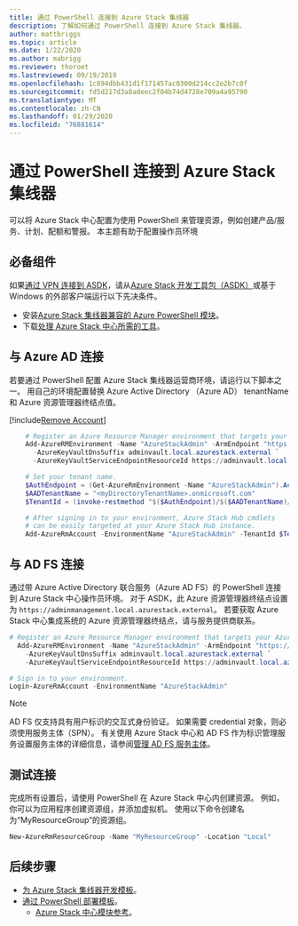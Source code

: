 ```yaml
---
title: 通过 PowerShell 连接到 Azure Stack 集线器
description: 了解如何通过 PowerShell 连接到 Azure Stack 集线器。
author: mattbriggs
ms.topic: article
ms.date: 1/22/2020
ms.author: mabrigg
ms.reviewer: thoroet
ms.lastreviewed: 09/19/2019
ms.openlocfilehash: 1c894dbb431d1f171457ac0300d214cc2e2b7c0f
ms.sourcegitcommit: fd5d217d3a8adeec2f04b74d4728e709a4a95790
ms.translationtype: MT
ms.contentlocale: zh-CN
ms.lasthandoff: 01/29/2020
ms.locfileid: "76881614"
---
```

# <a name="connect-to-azure-stack-hub-with-powershell"></a>通过 PowerShell 连接到 Azure Stack 集线器

可以将 Azure Stack 中心配置为使用 PowerShell 来管理资源，例如创建产品/服务、计划、配额和警报。 本主题有助于配置操作员环境

## <a name="prerequisites"></a>必备组件

如果[通过 VPN 连接到 ASDK](../asdk/asdk-connect.md#connect-with-vpn)，请从[Azure Stack 开发工具包（ASDK）](../asdk/asdk-connect.md#connect-with-rdp)或基于 Windows 的外部客户端运行以下先决条件。

- 安装[Azure Stack 集线器兼容的 Azure PowerShell 模块](azure-stack-powershell-install.md)。  
- 下载[处理 Azure Stack 中心所需的工具](azure-stack-powershell-download.md)。  

## <a name="connect-with-azure-ad"></a>与 Azure AD 连接

若要通过 PowerShell 配置 Azure Stack 集线器运营商环境，请运行以下脚本之一。 用自己的环境配置替换 Azure Active Directory （Azure AD） tenantName 和 Azure 资源管理器终结点值。

[!include[Remove Account](../../includes/remove-account.md)]

```powershell  
    # Register an Azure Resource Manager environment that targets your Azure Stack Hub instance. Get your Azure Resource Manager endpoint value from your service provider.
    Add-AzureRMEnvironment -Name "AzureStackAdmin" -ArmEndpoint "https://adminmanagement.local.azurestack.external" `
      -AzureKeyVaultDnsSuffix adminvault.local.azurestack.external `
      -AzureKeyVaultServiceEndpointResourceId https://adminvault.local.azurestack.external

    # Set your tenant name.
    $AuthEndpoint = (Get-AzureRmEnvironment -Name "AzureStackAdmin").ActiveDirectoryAuthority.TrimEnd('/')
    $AADTenantName = "<myDirectoryTenantName>.onmicrosoft.com"
    $TenantId = (invoke-restmethod "$($AuthEndpoint)/$($AADTenantName)/.well-known/openid-configuration").issuer.TrimEnd('/').Split('/')[-1]

    # After signing in to your environment, Azure Stack Hub cmdlets
    # can be easily targeted at your Azure Stack Hub instance.
    Add-AzureRmAccount -EnvironmentName "AzureStackAdmin" -TenantId $TenantId
```

## <a name="connect-with-ad-fs"></a>与 AD FS 连接

通过带 Azure Active Directory 联合服务（Azure AD FS）的 PowerShell 连接到 Azure Stack 中心操作员环境。 对于 ASDK，此 Azure 资源管理器终结点设置为 `https://adminmanagement.local.azurestack.external`。 若要获取 Azure Stack 中心集成系统的 Azure 资源管理器终结点，请与服务提供商联系。

  ```powershell  
  # Register an Azure Resource Manager environment that targets your Azure Stack Hub instance. Get your Azure Resource Manager endpoint value from your service provider.
    Add-AzureRMEnvironment -Name "AzureStackAdmin" -ArmEndpoint "https://adminmanagement.local.azurestack.external" `
      -AzureKeyVaultDnsSuffix adminvault.local.azurestack.external `
      -AzureKeyVaultServiceEndpointResourceId https://adminvault.local.azurestack.external

  # Sign in to your environment.
  Login-AzureRmAccount -EnvironmentName "AzureStackAdmin"
  ```

> [!Note]  
> AD FS 仅支持具有用户标识的交互式身份验证。 如果需要 credential 对象，则必须使用服务主体（SPN）。 有关使用 Azure Stack 中心和 AD FS 作为标识管理服务设置服务主体的详细信息，请参阅[管理 AD FS 服务主体](azure-stack-create-service-principals.md#manage-an-ad-fs-service-principal)。

## <a name="test-the-connectivity"></a>测试连接

完成所有设置后，请使用 PowerShell 在 Azure Stack 中心内创建资源。 例如，你可以为应用程序创建资源组，并添加虚拟机。 使用以下命令创建名为“MyResourceGroup”的资源组。

```powershell  
New-AzureRmResourceGroup -Name "MyResourceGroup" -Location "Local"
```

## <a name="next-steps"></a>后续步骤

- [为 Azure Stack 集线器开发模板](../user/azure-stack-develop-templates.md)。
- [通过 PowerShell 部署模板](../user/azure-stack-deploy-template-powershell.md)。
  - [Azure Stack 中心模块参考](https://docs.microsoft.com/powershell/azure/azure-stack/overview)。
